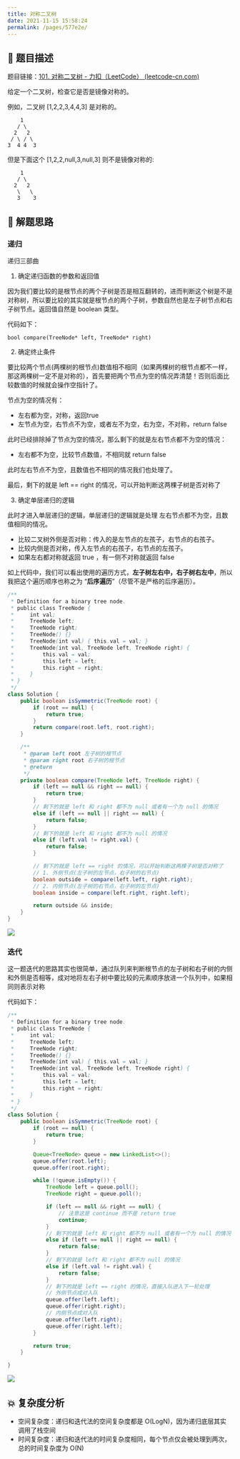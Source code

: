 ```yaml
---
title: 对称二叉树
date: 2021-11-15 15:58:24
permalink: /pages/577e2e/
---
```


## 📃 题目描述

题目链接：[101. 对称二叉树 - 力扣（LeetCode） (leetcode-cn.com)](https://leetcode-cn.com/problems/symmetric-tree/)

给定一个二叉树，检查它是否是镜像对称的。

 

例如，二叉树 [1,2,2,3,4,4,3] 是对称的。

```
    1
   / \
  2   2
 / \ / \
3  4 4  3
```

但是下面这个 [1,2,2,null,3,null,3] 则不是镜像对称的:

```
    1
   / \
  2   2
   \   \
   3    3
```

## 🔔 解题思路

### 递归

递归三部曲

1. 确定递归函数的参数和返回值

因为我们要比较的是根节点的两个子树是否是相互翻转的，进而判断这个树是不是对称树，所以要比较的其实就是根节点的两个子树，参数自然也是左子树节点和右子树节点。返回值自然是 boolean 类型。

代码如下：

```text
bool compare(TreeNode* left, TreeNode* right)
```

2. 确定终止条件

要比较两个节点(两棵树的根节点)数值相不相同（如果两棵树的根节点都不一样，那这两棵树一定不是对称的），首先要把两个节点为空的情况弄清楚！否则后面比较数值的时候就会操作空指针了。

节点为空的情况有：

- 左右都为空，对称，返回true
- 左节点为空，右节点不为空，或者左不为空，右为空，不对称，return false

此时已经排除掉了节点为空的情况，那么剩下的就是左右节点都不为空的情况：

- 左右都不为空，比较节点数值，不相同就 return false

此时左右节点不为空，且数值也不相同的情况我们也处理了。

最后，剩下的就是 left == right 的情况，可以开始判断这两棵子树是否对称了

3. 确定单层递归的逻辑

此时才进入单层递归的逻辑，单层递归的逻辑就是处理 左右节点都不为空，且数值相同的情况。

- 比较二叉树外侧是否对称：传入的是左节点的左孩子，右节点的右孩子。
- 比较内侧是否对称，传入左节点的右孩子，右节点的左孩子。
- 如果左右都对称就返回 true ，有一侧不对称就返回 false

如上代码中，我们可以看出使用的遍历方式，**左子树左右中，右子树右左中**，所以我把这个遍历顺序也称之为 “**后序遍历**”（尽管不是严格的后序遍历）。


```java
/**
 * Definition for a binary tree node.
 * public class TreeNode {
 *     int val;
 *     TreeNode left;
 *     TreeNode right;
 *     TreeNode() {}
 *     TreeNode(int val) { this.val = val; }
 *     TreeNode(int val, TreeNode left, TreeNode right) {
 *         this.val = val;
 *         this.left = left;
 *         this.right = right;
 *     }
 * }
 */
class Solution {
    public boolean isSymmetric(TreeNode root) {
        if (root == null) {
            return true;
        }
        return compare(root.left, root.right);
    }

    /**
     * @param left root 左子树的根节点
     * @param right root 右子树的根节点
     * @return
     */
    private boolean compare(TreeNode left, TreeNode right) {
        if (left == null && right == null) {
            return true;
        }
        // 剩下的就是 left 和 right 都不为 null 或者有一个为 null 的情况
        else if (left == null || right == null) {
            return false;
        }
        // 剩下的就是 left 和 right 都不为 null 的情况
        else if (left.val != right.val) {
            return false;
        }

        // 剩下的就是 left == right 的情况，可以开始判断这两棵子树是否对称了
        // 1. 外侧节点(左子树的左节点，右子树的右节点)
        boolean outside = compare(left.left, right.right);
        // 2. 内侧节点(左子树的右节点，右子树的左节点)
        boolean inside = compare(left.right, right.left);

        return outside && inside;
    }
}
```

![](https://gitee.com/veal98/images/raw/master/img/20211115164052.png)

### 迭代

这一题迭代的思路其实也很简单，通过队列来判断根节点的左子树和右子树的内侧和外侧是否相等，成对地将左右子树中要比较的元素顺序放进一个队列中，如果相同则表示对称

代码如下：

```java
/**
 * Definition for a binary tree node.
 * public class TreeNode {
 *     int val;
 *     TreeNode left;
 *     TreeNode right;
 *     TreeNode() {}
 *     TreeNode(int val) { this.val = val; }
 *     TreeNode(int val, TreeNode left, TreeNode right) {
 *         this.val = val;
 *         this.left = left;
 *         this.right = right;
 *     }
 * }
 */
class Solution {
    public boolean isSymmetric(TreeNode root) {
        if (root == null) {
            return true;
        }

        Queue<TreeNode> queue = new LinkedList<>();
        queue.offer(root.left);
        queue.offer(root.right);

        while (!queue.isEmpty()) {
            TreeNode left = queue.poll();
            TreeNode right = queue.poll();

            if (left == null && right == null) {
                // 注意这是 continue 而不是 return true
                continue;
            }
            // 剩下的就是 left 和 right 都不为 null 或者有一个为 null 的情况
            else if (left == null || right == null) {
                return false;
            }
            // 剩下的就是 left 和 right 都不为 null 的情况
            else if (left.val != right.val) {
                return false;
            }
            // 剩下的就是 left == right 的情况，直接入队进入下一轮处理
            // 外侧节点成对入队
            queue.offer(left.left);
            queue.offer(right.right);
            // 内侧节点成对入队
            queue.offer(left.right);
            queue.offer(right.left);
        }

        return true;
    }

}
```

![](https://gitee.com/veal98/images/raw/master/img/20211115164248.png)

## 💥 复杂度分析

- 空间复杂度：递归和迭代法的空间复杂度都是 O(LogN)，因为递归底层其实调用了栈空间
- 时间复杂度：递归和迭代法的时间复杂度相同，每个节点仅会被处理到两次，总的时间复杂度为 O(N)

